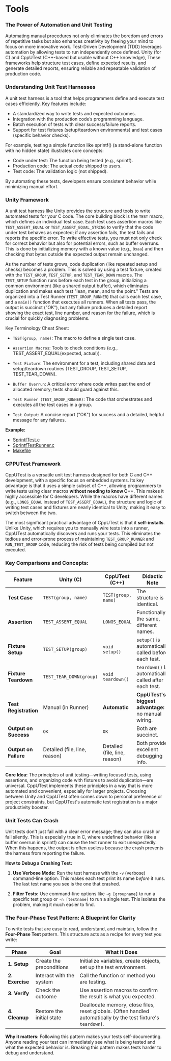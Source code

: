 # Tools

### The Power of Automation and Unit Testing

Automating manual procedures not only eliminates the boredom and errors of
repetitive tasks but also enhances creativity by freeing your mind to focus on
more innovative work. Test-Driven Development (TDD) leverages automation by
allowing tests to run independently once defined. Unity (for C) and CppUTest
(C++-based but usable without C++ knowledge), These frameworks help structure
test cases, define expected results, and generate detailed reports, ensuring
reliable and repeatable validation of production code.

### Understanding Unit Test Harnesses

A unit test harness is a tool that helps programmers define and execute test
cases efficiently. Key features include:

- A standardized way to write tests and expected outcomes.
- Integration with the production code’s programming language.
- Batch execution of tests with clear success/failure reports.
- Support for test fixtures (setup/teardown environments) and test cases (specific
behavior checks).

For example, testing a simple function like sprintf() (a stand-alone function
with no hidden state) illustrates core concepts:

- Code under test: The function being tested (e.g., sprintf).
- Production code: The actual code shipped to users.
- Test code: The validation logic (not shipped).

By automating these tests, developers ensure consistent behavior while
minimizing manual effort.

### Unity Framework

A unit test harness like Unity provides the structure and tools to write
automated tests for your C code. The core building block is the `TEST` macro,
which defines an individual test case. Each test uses assertion macros like
`TEST_ASSERT_EQUAL` or `TEST_ASSERT_EQUAL_STRING` to verify that the code under test
behaves as expected; if any assertion fails, the test fails and reports the
specific error. To write effective tests, you must not only check for correct
behavior but also for potential errors, such as buffer overruns. This is done by
initializing memory with a known value (e.g., `0xaa`) and then checking that bytes
outside the expected output remain unchanged.

As the number of tests grows, code duplication (like repeated setup and checks)
becomes a problem. This is solved by using a test fixture, created with the
`TEST_GROUP`, `TEST_SETUP`, and `TEST_TEAR_DOWN` macros. The `TEST_SETUP` function runs
before each test in the group, initializing a common environment (like a shared
output buffer), which eliminates duplication and makes each test "lean, mean,
and to the point." Tests are organized into a Test Runner (`TEST_GROUP_RUNNER`)
that calls each test case, and a `main()` function that executes all runners. When
all tests pass, the output is succinct ("OK"), but any failure produces a
detailed report showing the exact test, line number, and reason for the failure,
which is crucial for quickly diagnosing problems.

Key Terminology Cheat Sheet:

- `TEST(group, name)`: The macro to define a single test case.

- `Assertion Macros`: Tools to check conditions (e.g., TEST_ASSERT_EQUAL(expected,
actual)).

- `Test Fixture`: The environment for a test, including shared data and
setup/teardown routines (TEST_GROUP, TEST_SETUP, TEST_TEAR_DOWN).

- `Buffer Overrun`: A critical error where code writes past the end of allocated
memory; tests should guard against this.

- `Test Runner (TEST_GROUP_RUNNER)`: The code that orchestrates and executes all the
test cases in a group.

- `Test Output`: A concise report ("OK") for success and a detailed, helpful
message for any failures.

**Example:**

- [SprintfTest.c](unity_example/tests/SprintfTest.c)
- [SprintfTestRunner.c](unity_example/tests/SprintfTestRunner.c)
- [Makefile](unity_example/Makefile)

### CPPUTest Framework

CppUTest is a versatile unit test harness designed for both C and C++
development, with a specific focus on embedded systems. Its key advantage is
that it uses a simple subset of C++, allowing programmers to write tests using
clear macros **without needing to know C++**. This makes it highly accessible
for C developers. While the macros have different names (e.g., `LONGS_EQUAL`
instead of `TEST_ASSERT_EQUAL`), the structure and logic of writing test cases
and fixtures are nearly identical to Unity, making it easy to switch between the
two.

The most significant practical advantage of CppUTest is that it
**self-installs**. Unlike Unity, which requires you to manually wire tests into
a runner, CppUTest automatically discovers and runs your tests. This eliminates
the tedious and error-prone process of maintaining `TEST_GROUP_RUNNER` and
`RUN_TEST_GROUP` code, reducing the risk of tests being compiled but not
executed.

### **Key Comparisons and Concepts:**

| Feature | Unity (C) | CppUTest (C++) | Didactic Note |
| --- | --- | --- | --- |
| **Test Case**         | `TEST(group, name)`           | `TEST(group, name)`           | The structure is identical.                           |
| **Assertion**         | `TEST_ASSERT_EQUAL`           | `LONGS_EQUAL`                 | Functionally the same, different names.               |
| **Fixture Setup**     | `TEST_SETUP(group)`           | `void setup()`                | `setup()` is automatically called before each test.   |
| **Fixture Teardown**  | `TEST_TEAR_DOWN(group)`       | `void teardown()`             | `teardown()` is automatically called after each test. |
| **Test Registration** | Manual (in Runner)            | **Automatic**                 | **CppUTest's biggest advantage:** no manual wiring.   |
| **Output on Success** | `OK`                          | `OK`                          | Both are succinct.                                    |
| **Output on Failure** | Detailed (file, line, reason) | Detailed (file, line, reason) | Both provide excellent debugging info.                |

**Core Idea:** The principles of unit testing—writing focused tests, using
assertions, and organizing code with fixtures to avoid duplication—are
universal. CppUTest implements these principles in a way that is more automated
and convenient, especially for larger projects. Choosing between Unity and
CppUTest often comes down to personal preference or project constraints, but
CppUTest's automatic test registration is a major productivity booster.

### Unit Tests Can Crash

Unit tests don't just fail with a clear error message; they can also crash or
fail silently. This is especially true in C, where undefined behavior (like a
buffer overrun in sprintf) can cause the test runner to exit unexpectedly. When
this happens, the output is often useless because the crash prevents the harness
from reporting the failure.

**How to Debug a Crashing Test:**

1.  **Use Verbose Mode:** Run the test harness with the `-v` (verbose)
command-line option. This makes each test print its name *before* it runs. The
last test name you see is the one that crashed.

2.  **Filter Tests:** Use command-line options like `-g [groupname]` to run a
specific test group or `-n [testname]` to run a single test. This isolates the
problem, making it much easier to find.

### **The Four-Phase Test Pattern: A Blueprint for Clarity**

To write tests that are easy to read, understand, and maintain, follow the
**Four-Phase Test** pattern. This structure acts as a recipe for every test you
write:

| Phase | Goal | What It Does |
| --- | --- | --- |
| **1. Setup**      | Create the preconditions  | Initialize variables, create objects, set up the test environment. |
| **2. Exercise**   | Interact with the system  | Call the function or method you are testing. |
| **3. Verify**     | Check the outcome         | Use assertion macros to confirm the result is what you expected. |
| **4. Cleanup**    | Restore the initial state | Deallocate memory, close files, reset globals. (Often handled automatically by the test fixture's `teardown`). |

**Why it matters:** Following this pattern makes your tests self-documenting.
Anyone reading your test can immediately see what is being tested and what the
expected behavior is. Breaking this pattern makes tests harder to debug and
understand.


